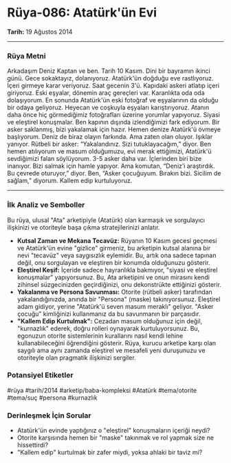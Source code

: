 # Rüya-086: Atatürk'ün Evi
**Tarih:** 19 Ağustos 2014

---
### Rüya Metni

Arkadaşım Deniz Kaptan ve ben. Tarih 10 Kasım. Dini bir bayramın ikinci günü. Gece sokaktayız, dolanıyoruz. Atatürk'ün doğduğu eve rastlıyoruz. İçeri girmeye karar veriyoruz. Saat gecenin 3'ü. Kapıdaki askeri atlatıp içeri giriyoruz. Eski eşyalar, dönemin araç gereçleri var. Karanlıkta oda oda dolaşıyorum. En sonunda Atatürk'ün eski fotoğraf ve eşyalarının da olduğu bir odaya geliyoruz. Heyecan ve coşkuyla eşyaları karıştırıyoruz. Atanın daha önce hiç görmediğimiz fotoğrafları üzerine yorumlar yapıyoruz. Siyasi ve eleştirel konuşmalar. Ben kapının dışında izlendiğimizi fark ediyorum. Bir asker saklanmış, bizi yakalamak için hazır. Hemen denize Atatürk'ü övmeye başlıyorum. Deniz de biraz olayın farkında. Ama zaten olan oluyor. Işıklar yanıyor. Rütbeli bir asker: “Yakalandınız. Sizi tutuklayacağım,” diyor. Ben hemen atılıyorum ve masum olduğumuzu, evi merak ettiğimizi, Atatürk'ü sevdiğimizi falan söylüyorum. 3-5 asker daha var. İçlerinden biri bize inanıyor. Bizi salmak için hamle yapıyor. Ama komutan, “Deniz’i araştırdık. Bu çevrede oturuyor,” diyor. Ben, “Asker çocuğuyum. Bırakın bizi. Sicilim de sağlam,” diyorum. Kallem edip kurtuluyoruz.

---
### İlk Analiz ve Semboller

Bu rüya, ulusal "Ata" arketipiyle (Atatürk) olan karmaşık ve sorgulayıcı ilişkinizi ve otoriteyle başa çıkma stratejilerinizi anlatır.

* **Kutsal Zaman ve Mekana Tecavüz:** Rüyanın 10 Kasım gecesi geçmesi ve Atatürk'ün evine "gizlice" girmeniz, bu arketipin kutsal alanına bir nevi "tecavüz" veya saygısızlık eylemidir. Bu, artık ona sadece tapınan değil, onu sorgulayan ve eleştiren bir konumda olduğunuzu gösterir.
* **Eleştirel Keşif:** İçeride sadece hayranlıkla bakmıyor, "siyasi ve eleştirel konuşmalar" yapıyorsunuz. Bu, Ata arketipini ve onun mirasını kendi zihinsel süzgecinizden geçirdiğinizi, onu dekonstrükte ettiğinizi gösterir.
* **Yakalanma ve Persona Savunması:** Otorite (rütbeli asker) tarafından yakalandığınızda, anında bir "Persona" (maske) takınıyorsunuz. Eleştirel adam gidiyor, yerine "Atatürk'ü seven masum meraklı" geliyor. "Asker çocuğu" kimliğinizi kullanmanız da bu savunmanın bir parçasıdır.
* **"Kallem Edip Kurtulmak":** Cezadan masum olduğunuz için değil, "kurnazlık" ederek, doğru rolleri oynayarak kurtuluyorsunuz. Bu, egonuzun otorite sistemlerinin kurallarını nasıl kendi lehine kullanabileceğini öğrendiğini gösterir. Rüya, kurucu arketipe karşı olan saygılı ama aynı zamanda eleştirel ve mesafeli yeni duruşunuzu ve otoriteyle olan pragmatik ilişkinizi sergiler.

### Potansiyel Etiketler
#rüya #tarih/2014 #arketip/baba-kompleksi #Atatürk #tema/otorite #tema/suç #persona #kurnazlık

### Derinleşmek İçin Sorular
* Atatürk'ün evinde yaptığınız o "eleştirel" konuşmaların içeriği neydi?
* Otorite karşısında hemen bir "maske" takınmak ve rol yapmak size ne hissettirdi?
* "Kallem edip" kurtulmak bir zafer miydi, yoksa ahlaki bir taviz mi?
